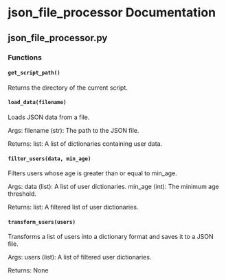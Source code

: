 # json_file_processor Documentation

<!-- BEGIN_PY_DOCS -->
## json_file_processor.py

### Functions

#### `get_script_path()`

Returns the directory of the current script.


#### `load_data(filename)`

Loads JSON data from a file.

Args:
    filename (str): The path to the JSON file.

Returns:
    list: A list of dictionaries containing user data.


#### `filter_users(data, min_age)`

Filters users whose age is greater than or equal to min_age.

Args:
    data (list): A list of user dictionaries.
    min_age (int): The minimum age threshold.

Returns:
    list: A filtered list of user dictionaries.


#### `transform_users(users)`

Transforms a list of users into a dictionary format and saves it to a JSON file.

Args:
    users (list): A list of filtered user dictionaries.

Returns:
    None


<!-- END_PY_DOCS -->